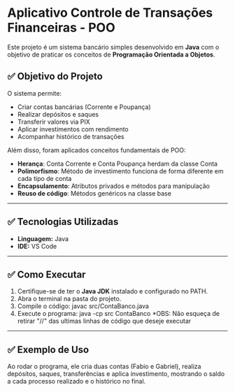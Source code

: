 # Aplicativo Controle de Transações Financeiras - POO

Este projeto é um sistema bancário simples desenvolvido em **Java** com o objetivo de praticar os conceitos de **Programação Orientada a Objetos**.

## ✅ Objetivo do Projeto
O sistema permite:
- Criar contas bancárias (Corrente e Poupança)
- Realizar depósitos e saques
- Transferir valores via PIX
- Aplicar investimentos com rendimento
- Acompanhar histórico de transações

Além disso, foram aplicados conceitos fundamentais de POO:
- **Herança**: Conta Corrente e Conta Poupança herdam da classe Conta
- **Polimorfismo**: Método de investimento funciona de forma diferente em cada tipo de conta
- **Encapsulamento**: Atributos privados e métodos para manipulação
- **Reuso de código**: Métodos genéricos na classe base

---

## ✅ Tecnologias Utilizadas
- **Linguagem:** Java
- **IDE:** VS Code

---

## ✅ Como Executar
1. Certifique-se de ter o **Java JDK** instalado e configurado no PATH.
2. Abra o terminal na pasta do projeto.
3. Compile o código: javac src/ContaBanco.java
4. Execute o programa: java -cp src ContaBanco
*OBS: Não esqueça de retirar "//" das ultimas linhas de código que deseje executar

---

## ✅ Exemplo de Uso
Ao rodar o programa, ele cria duas contas (Fabio e Gabriel), realiza depósitos, saques, transferências e aplica investimento, mostrando o saldo a cada processo realizado e o histórico no final.

